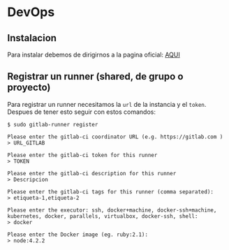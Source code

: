 # DevOps

## Instalacion

Para instalar debemos de dirigirnos a la pagina oficial: [AQUI](https://docs.gitlab.com/runner/install/linux-repository.html)

## Registrar un  runner (shared, de grupo o proyecto)

Para registrar un runner necesitamos la `url` de la instancia y el `token`. Despues de tener esto seguir con estos comandos:

```
$ sudo gitlab-runner register

Please enter the gitlab-ci coordinator URL (e.g. https://gitlab.com )
> URL_GITLAB

Please enter the gitlab-ci token for this runner
> TOKEN

Please enter the gitlab-ci description for this runner
> Descripcion

Please enter the gitlab-ci tags for this runner (comma separated):
> etiqueta-1,etiqueta-2

Please enter the executor: ssh, docker+machine, docker-ssh+machine, kubernetes, docker, parallels, virtualbox, docker-ssh, shell:
> docker

Please enter the Docker image (eg. ruby:2.1):
> node:4.2.2

```
